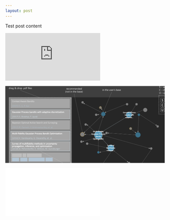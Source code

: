 ```yaml
---
layout: post
---
```


Test post content


![](https://github.com/fmsnew/SciGraphVis/blob/master/images/mockup_graph.pdf)

![](https://github.com/fmsnew/SciGraphVis/blob/master/images/test.png)

![](../images/mockup_graph.pdf)